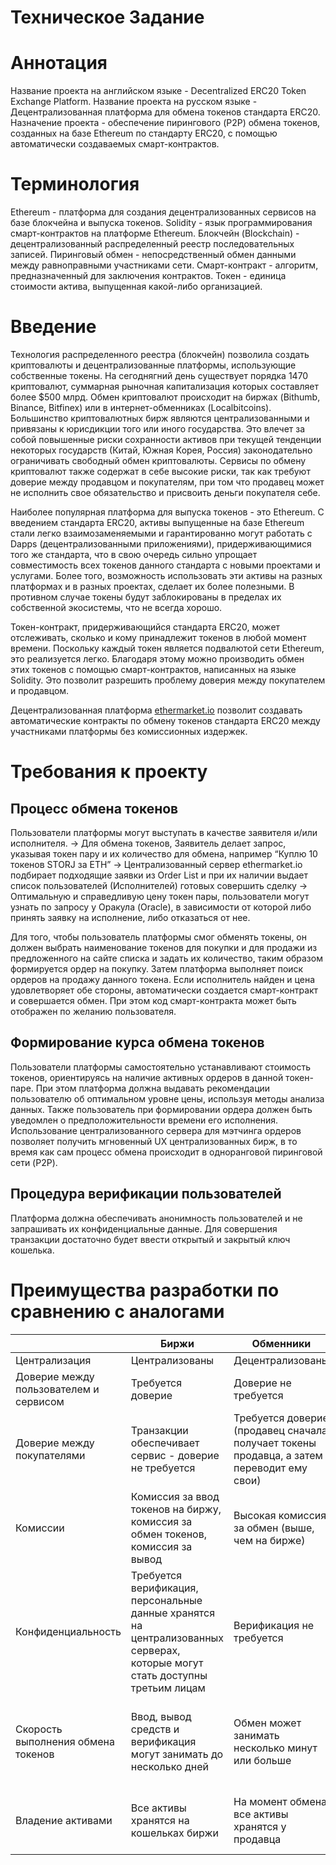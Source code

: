 # Техническое Задание

# Аннотация

Название проекта на английском языке - Decentralized ERC20 Token Exchange Platform.
Название проекта на русском языке - Децентрализованная платформа для обмена токенов стандарта ERC20.
Назначение проекта - обеспечение пирингового (P2P) обмена токенов, созданных на базе Ethereum по стандарту ERC20, с помощью автоматически создаваемых смарт-контрактов.

# Терминология

Ethereum - платформа для создания децентрализованных сервисов на базе блокчейна и выпуска токенов.
Solidity - язык программирования смарт-контрактов на платформе Ethereum.
Блокчейн (Blockchain) - децентрализованный распределенный реестр последовательных записей.
Пиринговый обмен - непосредственный обмен данными между равноправными участниками сети.
Смарт-контракт - алгоритм, предназначенный для заключения контрактов.
Токен - единица стоимости актива, выпущенная какой-либо организацией.

# Введение

Технология распределенного реестра (блокчейн) позволила создать криптовалюты и децентрализованные платформы, использующие собственные токены. На сегоднягний день существует порядка 1470 криптовалют, суммарная рыночная капитализация которых составляет более $500 млрд. Обмен криптовалют происходит на биржах (Bithumb, Binance, Bitfinex) или в интернет-обменниках (Localbitcoins). Большинство криптовалютных бирж являются централизованными и привязаны к юрисдикции того или иного государства. Это влечет за собой повышенные риски сохранности активов при текущей тенденции некоторых государств (Китай, Южная Корея, Россия) законодательно ограничивать свободный обмен криптовалюты. Сервисы по обмену криптовалют также содержат в себе высокие риски, так как требуют доверие между продавцом и покупателям, при том что продавец может не исполнить свое обязательство и присвоить деньги покупателя себе.

Наиболее популярная платформа для выпуска токенов - это Ethereum. С введением стандарта ERC20, активы выпущенные на базе Ethereum стали легко взаимозаменяемыми и гарантированно могут работать с Dapps (децентрализованными приложениями), придерживающимися того же стандарта, что в свою очередь сильно упрощает совместимость всех токенов данного стандарта с новыми проектами и услугами. 
Более того, возможность использовать эти активы на разных платформах и в разных проектах, сделает их более полезными. В противном случае токены будут заблокированы в пределах их собственной экосистемы, что не всегда хорошо. 

Токен-контракт, придерживающийся стандарта ERC20, может отслеживать, сколько и кому принадлежит токенов в любой момент времени. Поскольку каждый токен является подвалютой сети Ethereum, это реализуется легко. Благодаря этому можно производить обмен этих токенов с помощью смарт-контрактов, написанных на языке Solidity. Это позволит разрешить проблему доверия между покупателем и продавцом. 

Децентрализованная платформа [ethermarket.io](http://www.ethermarket.io) позволит создавать автоматические контракты по обмену токенов cтандарта ERC20 между участниками платформы без комиссионных издержек. 

# Требования к проекту
## Процесс обмена токенов

Пользователи платформы могут выступать в качестве заявителя и/или исполнителя.
→ Для обмена токенов, Заявитель делает запрос, указывая токен пару и их количество для обмена, например “Куплю 10 токенов STORJ за ETH” 
→ Централизованный сервер ethermarket.io подбирает подходящие заявки из Order List и при их наличии выдает список пользователей (Исполнителей) готовых совершить сделку
→ Оптимальную и справедливую цену токен пары, пользователи могут узнать по запросу у Оракула (Oracle), в зависимости от которой либо принять заявку на исполнение, либо отказаться от нее.

Для того, чтобы пользователь платформы смог обменять токены, он должен выбрать наименование токенов для покупки и для продажи из предложенного на сайте списка и задать их количество, таким образом формируется ордер на покупку. Затем платформа выполняет поиск ордеров на продажу данного токена. Если исполнитель найден и цена удовлетворяет обе стороны, автоматически создается смарт-контракт и совершается обмен. При этом код смарт-контракта может быть отображен по желанию пользователя.

## Формирование курса обмена токенов

Пользователи платформы самостоятельно устанавливают стоимость токенов, ориентируясь на наличие активных ордеров в данной токен-паре. При этом платформа должна выдавать рекомендации пользователю об оптимальном уровне цены, используя методы анализа данных. Также пользователь при формировании ордера должен быть уведомлен о предположительности времени его исполнения.
Использование централизованного сервера для мэтчинга ордеров позволяет получить мгновенный UX централизованных бирж, в то время как сам процесс обмена происходит в одноранговой пиринговой сети (P2P).

## Процедура верификации пользователей

Платформа должна обеспечивать анонимность пользователей и не запрашивать их конфиденциальные данные. Для совершения транзакции достаточно будет ввести открытый и закрытый ключ кошелька.

# Преимущества разработки по сравнению с аналогами
|                                        | Биржи                                                                                                                        | Обменники                                                                                 | [e](http://www.ethermarket.io)[ther](http://www.ethermarket.io)[m](http://www.ethermarket.io)[arket.io](http://www.ethermarket.io) |
| -------------------------------------- | ---------------------------------------------------------------------------------------------------------------------------- | ----------------------------------------------------------------------------------------- | ---------------------------------------------------------------------------------------------------------------------------------- |
| Централизация                          | Централизованы                                                                                                               | Децентрализованы                                                                          | Децентрализована                                                                                                                   |
| Доверие между пользователем и сервисом | Требуется доверие                                                                                                            | Доверие не требуется                                                                      | Доверие не требуется                                                                                                               |
| Доверие между покупателями             | Транзакции обеспечивает сервис - доверие не требуется                                                                        | Требуется доверие (продавец сначала получает токены продавца, а затем переводит ему свои) | Доверие не требуется                                                                                                               |
| Комиссии                               | Комиссия за ввод токенов на биржу, комиссия за обмен токенов, комиссия за вывод                                              | Высокая комиссия за обмен (выше, чем на бирже)                                            | Комиссий нет (оплачивается только стоимость иcполнения смарт-контракта)                                                            |
| Конфиденциальность                     | Требуется верификация, персональные данные хранятся на централизованных серверах, которые могут стать доступны третьим лицам | Верификация не требуется                                                                  | Верификация не требуется                                                                                                           |
| Скорость выполнения обмена токенов     | Ввод, вывод средств и верификация могут занимать до несколько дней                                                           | Обмен может занимать несколько минут или больше                                           | Обмен происходит мгновенно (за исключением времени добавления транзакции в блокчейн)                                               |
| Владение активами                      | Все активы хранятся на кошельках биржи                                                                                       | На момент обмена все активы хранятся у продавца                                           | Активы хранятся на кошельках пользователей, обмен происходит параллельно                                                           |


